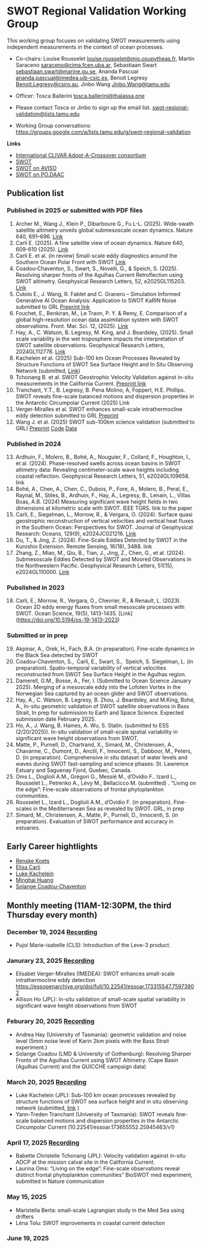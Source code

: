 # SWOT Regional Validation Working Group

This working group focuses on validating SWOT measurements using independent measurements in the context of ocean processes. 

* Co-chairs: Louise Rousselet <louise.rousselet@mio.osupytheas.fr>, Martin Saraceno <saraceno@cima.fcen.uba.ar>, Sebastiaan Swart <sebastiaan.swart@marine.gu.se>, Ananda Pascual <ananda.pascual@imedea.uib-csic.es>, Benoit Legresy <Benoit.Legresy@csiro.au>, Jinbo Wang <Jinbo.Wang@tamu.edu> 
* Officer: Tosca Ballerini <tosca.ballerini@thalassa.one>

* Please contact Tosca or Jinbo to sign up the email list. <swot-regional-validation@lists.tamu.edu>
* Working Group conversations: https://groups.google.com/a/lists.tamu.edu/g/swot-regional-validation

**Links** 
* [International CLIVAR Adopt-A-Crossover consortium](https://www.swot-adac.org)
* [SWOT](swot.jpl.nasa.gov)
* [SWOT on AVISO](https://www.aviso.altimetry.fr/en/missions/current-missions/swot.html)
* [SWOT on PO.DAAC](https://podaac.jpl.nasa.gov/SWOT)

## Publication list

### Published in 2025 or submitted with PDF files
1.	Archer M., Wang J., Klein P., Dibarboure G., Fu L-L. (2025). Wide-swath satellite altimetry unveils global submesoscale ocean dynamics. Nature 640, 691–696. [Link](https://www.nature.com/articles/s41586-025-08722-8)
2.	Carli E. (2025). A fine satellite view of ocean dynamics. Nature 640, 609-610 (2025). [Link](https://www.nature.com/articles/d41586-025-00820-x)
3.	Carli E. et al. (in review) Small-scale eddy diagnostics around the Southern Ocean Polar Front with SWOT [Link](https://essopenarchive.org/doi/full/10.22541/essoar.173655546.61867308)
4.	Coadou‐Chaventon, S., Swart, S.,  Novelli, G., &  Speich, S. (2025).  Resolving sharper fronts of the Agulhas Current Retroflection using SWOT altimetry. Geophysical Research Letters,  52, e2025GL115203. [Link](https://doi.org/10.1029/2025GL115203)
5.	Cutolo E., J. Wang, R. Fablet and C. Granero – Simulation Informed Generative AI Ocean Analysis: Application to SWOT KaRIN Noise submitted to GRL [Preprint link](https://arxiv.org/html/2503.21303v1)
6.	Fouchet, E., Benkiran, M., Le Traon, P. Y. & Remy, E. Comparison of a global high-resolution ocean data assimilation system with SWOT observations. Front. Mar. Sci. 12, (2025). [Link](https://doi.org/10.3389/fmars.2025.1563934)
7.	Hay, A., C. Watson, B. Legresy, M. King, and J. Beardsley, (2025). Small scale variability in the wet troposphere impacts the interpretation of SWOT satellite observations. Geophysical Research Letters, 2024GL112778. [Link](https://agupubs.onlinelibrary.wiley.com/doi/10.1029/2024GL112778?af=R)
8.	Kachelein et al. (2025) Sub-100 km Ocean Processes Revealed by Structure Functions of SWOT Sea Surface Height and In Situ Observing Network (submitted, [Link](https://essopenarchive.org/users/903693/articles/1278614-sub-100-km-ocean-processes-revealed-by-structure-functions-of-swot-sea-surface-height-and-in-situ-observing-network))
9.	Tchonang B. et al. SWOT Geostrophic Velocity Validation against in-situ measurements in the California Current. [Preprint link](https://essopenarchive.org/users/916355/articles/1289173-swot-geostrophic-velocity-validation-against-in-situ-measurements-in-the-california-current)
10.	Tranchant, Y.T., B. Legresy, B. Pena Molino, A, Foppert, H.E. Phillips. SWOT reveals fine-scale balanced motions and dispersion properties in the Antarctic Circumpolar Current (2025) Link
11.	Verger-Miralles et al. SWOT enhances small-scale intrathermocline eddy detection submitted to GRL [Preprint](https://essopenarchive.org/doi/full/10.22541/essoar.173315547.75973902/v1)
12.	Wang J. et al. (2025) SWOT sub-100km science validation (submitted to GRL) [Preprint](https://essopenarchive.org/users/883078/articles/1261629-swot-sub-100-km-science-validation?commit=292791194c1e6c7da6c00dde75b6611bf725a4f2) [Code](https://github.com/jinbow/swot-mission-validation-sub100km) [Data](https://zenodo.org/records/14675995)

### Published in 2024
13. Ardhuin, F., Molero, B., Bohé, A., Nouguier, F., Collard, F., Houghton, I., et al. (2024). Phase-resolved swells across ocean basins in SWOT altimetry data: Revealing centimeter-scale wave heights including coastal reflection. Geophysical Research Letters, 51, e2024GL109658. link
14. Bohé, A., Chen, A., Chen, C., Dubois, P., Fore, A., Molero, B., Peral, E., Raynal, M., Stiles, B., Ardhuin, F., Hay, A., Legresy, B., Lenain, L., Villas Boas, A.B. (2024) Measuring significant wave height fields in two dimensions at kilometric scale with SWOT. IEEE TGRS. link to the paper
15. Carli, E., Siegelman, L., Morrow, R., & Vergara, O. (2024). Surface quasi geostrophic reconstruction of vertical velocities and vertical heat fluxes in the Southern Ocean: Perspectives for SWOT. Journal of Geophysical Research: Oceans, 129(9), e2024JC021216. [Link](https://doi.org/10.1029/2024JC021216)
16. Du, T., & Jing, Z. (2024). Fine-Scale Eddies Detected by SWOT in the Kuroshio Extension. Remote Sensing, 16(18), 3488. link
17. Zhang, Z., Miao, M., Qiu, B., Tian, J., Jing, Z., Chen, G., et al. (2024). Submesoscale Eddies Detected by SWOT and Moored Observations in the Northwestern Pacific. Geophysical Research Letters, 51(15), e2024GL110000. [Link](https://doi.org/10.1029/2024GL110000)

### Pubslished in 2023
18. Carli, E., Morrow, R., Vergara, O., Chevrier, R., & Renault, L. (2023). Ocean 2D eddy energy fluxes from small mesoscale processes with SWOT. Ocean Science, 19(5), 1413-1435. [Link] (https://doi.org/10.5194/os-19-1413-2023)

### Submitted or in prep
19. Akpinar, A., Orek, H., Fach, B.A. (in preparation). Fine-scale dynamics in the Black Sea detected by SWOT 
20. Coadou-Chaventon, S.,  Carli, E., Swart, S.,  Speich, S. Siegelman, L. (in preparation). Spatio-temporal variability of vertical velocities reconstructed from SWOT Sea Surface Height in the Agulhas region.
21. Damerell, G.M., Bosse, A., Fer, I. (Submitted to Ocean Science January 2025). Merging of a mesoscale eddy into the Lofoten Vortex in the Norwegian Sea captured by an ocean glider and SWOT observations. 
22. Hay, A., C. Watson, B. Legresy, B. Zhou, J. Beardsley, and M.King, Bohé, A., In-situ geometric validation of SWOT satellite observations in Bass Strait, In prep for submission to Earth and Space Science. Expected submission date February 2025.
23. Ho, A., J. Wang, B. Haines, A. Wu, S. Stalin. (submitted to ESS (2/20/2025)). In-situ validation of small-scale spatial variability in significant wave height observations from SWOT, 
24. Matte, P., Purnell, D., Chartrand, X., Simard, M., Christensen, A., Chavanne, C., Dumont, D., Anctil, F., Innocenti, S., Dabboor, M., Peters, D. (in preparation). Comprehensive in situ dataset of water levels and waves during SWOT fast-sampling and science phases: St. Lawrence Estuary and Saguenay Fjord, Quebec, Canada. 
25. Oms L., Doglioli A.M., Grégori G., Messié M., d’Ovidio F.. Izard L., Rousselet L., Petrenko A., Lévy M., Bellacicco M. (submitted) . “Living on the edge”: Fine-scale observations of frontal phytoplankton communities.
26. Rousselet L., Izard L., Doglioli A.M., d’Ovidio F. (in preparation). Fine-scales in the Mediterranean Sea as revealed by SWOT. GRL, in prep
27. Simard, M., Christensen, A., Matte, P., Purnell, D., Innocenti, S. (in preparation). Evaluation of SWOT performance and accuracy in estuaries.
    

## Early Career hightlights

* [Renske Koets](https://www.swot-adac.org/news/the-new-wave-of-oceanographers-renske-koets/)
* [Elisa Carli](https://www.swot-adac.org/blogs/the-new-wave-of-oceanographers-elisa-carli/)
* [Luke Kachelein](https://www.swot-adac.org/news/the-new-wave-of-oceanographers-luke-kachelein/)
* [Minghai Huang](https://www.swot-adac.org/blogs/the-new-wave-of-oceanographers-minghai-huang/)
* [Solange Coadou-Chaventon](https://www.swot-adac.org/news/the-new-wave-of-oceanographers-solange-coadou-chaventon/)



## Monthly meeting (11AM-12:30PM, the third Thursday every month)

### December 19, 2024 [Recording](https://tamucs-my.sharepoint.com/:v:/g/personal/jinbo_wang_tamu_edu/EU3EyxhTQIJBrYwiG_ttHusBj-xzb4oQyFgzi_VeDn7QBQ)

* Pujol Marie-isabelle (CLS): Introduction of the Leve-3 product.

### Janurary 23, 2025 [Recording](https://tamucs-my.sharepoint.com/:v:/g/personal/jinbo_wang_tamu_edu/ESAYtFUju2hPldqZqrIIkNwBJt4tVK90LzZ_ukFiFWO87Q)

* Elisabet Verger-Miralles (IMEDEA): SWOT enhances small-scale intrathermocline eddy detection https://essopenarchive.org/doi/full/10.22541/essoar.173315547.75973902
* Allison Ho (JPL): In-situ validation of small-scale spatial variability in significant wave height observations from SWOT

### Feburary 20, 2025 [Recording](https://tamucs-my.sharepoint.com/:v:/g/personal/jinbo_wang_tamu_edu/EdHPnh8dRBxMp-Nll7mjCu4BMYc4C3CHg-IoKuIqEuitkA)

* Andrea Hay (University of Tasmania): geometric validation and noise level (5mm noise level of Karin 2km pixels with the Bass Strait experiment.)
* Solange Coadou (LMD & University of Gothenburg): Resolving Sharper Fronts of the Agulhas Current using SWOT Altimetry. (Cape Basin (Agulhas Current) and the QUICCHE campaign data)

### March 20, 2025 [Recording](https://tamucs-my.sharepoint.com/:v:/g/personal/jinbo_wang_tamu_edu/EQ-nZ0QxToNLktwZAF4A24MBkmu8GLUPNeRvGFnkBCMBTw?e=RfKSgr)

* Luke Kachelein (JPL): Sub-100 km ocean processes revealed by structure functions of SWOT sea surface height and in situ observing network (submitted, [link](https://essopenarchive.org/users/903693/articles/1278614-sub-100-km-ocean-processes-revealed-by-structure-functions-of-swot-sea-surface-height-and-in-situ-observing-network) )
* Yann-Treden Tranchant (University of Tasmania): SWOT reveals fine-scale balanced motions and dispersion properties in the Antarctic Circumpolar Current (10.22541/essoar.173655552.25945463/v1)

### April 17, 2025 [Recording](https://tamucs-my.sharepoint.com/:v:/g/personal/jinbo_wang_tamu_edu/EcDyD6LgFjhHv5-_fSmU_yQBGGghmzzFIDN1_IxYIjxv_w?e=Jhyhyf)

* Babette Christelle Tchonang (JPL): Velocity validation against in-situ ADCP at the mission calval site in the California Current. 
* Laurina Oms: “Living on the edge”: Fine-scale observations reveal distinct frontal phytoplankton communities”  BioSWOT med experiment, submitted in Nature communication

### May 15, 2025

* Maristella Berta: small-scale Lagrangian study in the Med Sea using drifters
* Léna Tolu: SWOT improvements in coastal current detection
  
### June 19, 2025

